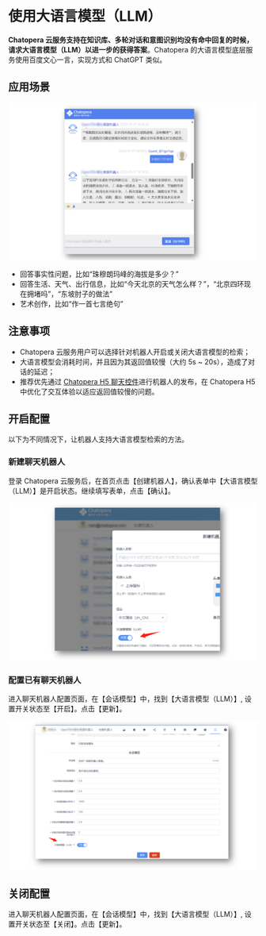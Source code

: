 # 使用大语言模型（LLM）

**Chatopera 云服务支持在知识库、多轮对话和意图识别均没有命中回复的时候，请求大语言模型（LLM）以进一步的获得答案**。Chatopera 的大语言模型底层服务使用百度文心一言，实现方式和 ChatGPT 类似。

## 应用场景

![](../../../../images/assets/screenshot_20240117142049.png)

* 回答事实性问题，比如“珠穆朗玛峰的海拔是多少？”
* 回答生活、天气、出行信息，比如“今天北京的天气怎么样？”，“北京四环现在拥堵吗”，“东坡肘子的做法”
* 艺术创作，比如“作一首七言绝句”

## 注意事项

* Chatopera 云服务用户可以选择针对机器人开启或关闭大语言模型的检索；
* 大语言模型会消耗时间，并且因为其返回值较慢（大约 5s ~ 20s），造成了对话的延迟；
* 推荐优先通过 [Chatopera H5 聊天控件](https://docs.chatopera.com/products/chatbot-platform/howto-guides/channels/webim-setup.html)进行机器人的发布，在 Chatopera H5 中优化了交互体验以适应返回值较慢的问题。

## 开启配置

以下为不同情况下，让机器人支持大语言模型检索的方法。

### 新建聊天机器人

登录 Chatopera 云服务后，在首页点击【创建机器人】，确认表单中【大语言模型（LLM）】是开启状态。继续填写表单，点击【确认】。

![](../../../../images/assets/screenshot_20240117142556.png)

### 配置已有聊天机器人

进入聊天机器人配置页面，在【会话模型】中，找到【大语言模型（LLM）】, 设置开关状态至【开启】。点击【更新】。

![](../../../../images/assets/screenshot_20240117142346.png)

## 关闭配置

进入聊天机器人配置页面，在【会话模型】中，找到【大语言模型（LLM）】, 设置开关状态至【关闭】。点击【更新】。

